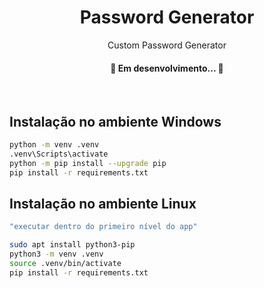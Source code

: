 <h1 align="center">
  Password Generator
</h1>
<p align="center">
 Custom Password Generator
</p>


<h4 id=status align="center"> 
	🚧  Em desenvolvimento...  🚧
</h4><br>


## Instalação no ambiente Windows
```bash
python -m venv .venv
.venv\Scripts\activate
python -m pip install --upgrade pip
pip install -r requirements.txt
```

## Instalação no ambiente Linux
```bash
"executar dentro do primeiro nível do app"

sudo apt install python3-pip
python3 -m venv .venv
source .venv/bin/activate
pip install -r requirements.txt
```
